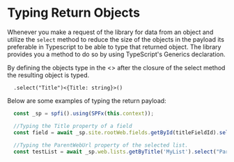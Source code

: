 # Typing Return Objects

Whenever you make a request of the library for data from an object and utilize the `select` method to reduce the size of the objects in the payload its preferable in Typescript to be able to type that returned object. The library provides you a method to do so by using TypeScript's Generics declaration.

By defining the objects type in the <> after the closure of the select method the resulting object is typed.

```TypesScript
  .select("Title")<{Title: string}>()
```

Below are some examples of typing the return payload:

```TypeScript
  const _sp = spfi().using(SPFx(this.context));

  //Typing the Title property of a field
  const field = await _sp.site.rootWeb.fields.getById(titleFieldId).select("Title")<{ Title: string }>();
            
  //Typing the ParentWebUrl property of the selected list.
  const testList = await _sp.web.lists.getByTitle('MyList').select("ParentWebUrl")<{ ParentWebUrl: string }>();
```
